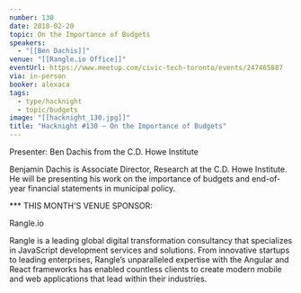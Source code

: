 ```yaml
---
number: 130
date: 2018-02-20
topic: On the Importance of Budgets
speakers:
  - "[[Ben Dachis]]"
venue: "[[Rangle.io Office]]"
eventUrl: https://www.meetup.com/civic-tech-toronto/events/247465887
via: in-person
booker: alexaca
tags:
  - type/hacknight
  - topic/budgets
image: "[[hacknight_130.jpg]]"
title: "Hacknight #130 – On the Importance of Budgets"
---
```


Presenter: Ben Dachis from the C.D. Howe Institute

Benjamin Dachis is Associate Director, Research at the C.D. Howe Institute. He will be presenting his work on the importance of budgets and end-of-year financial statements in municipal policy.

*** THIS MONTH'S VENUE SPONSOR:

Rangle.io

Rangle is a leading global digital transformation consultancy that specializes in JavaScript development services and solutions. From innovative startups to leading enterprises, Rangle’s unparalleled expertise with the Angular and React frameworks has enabled countless clients to create modern mobile and web applications that lead within their industries.
